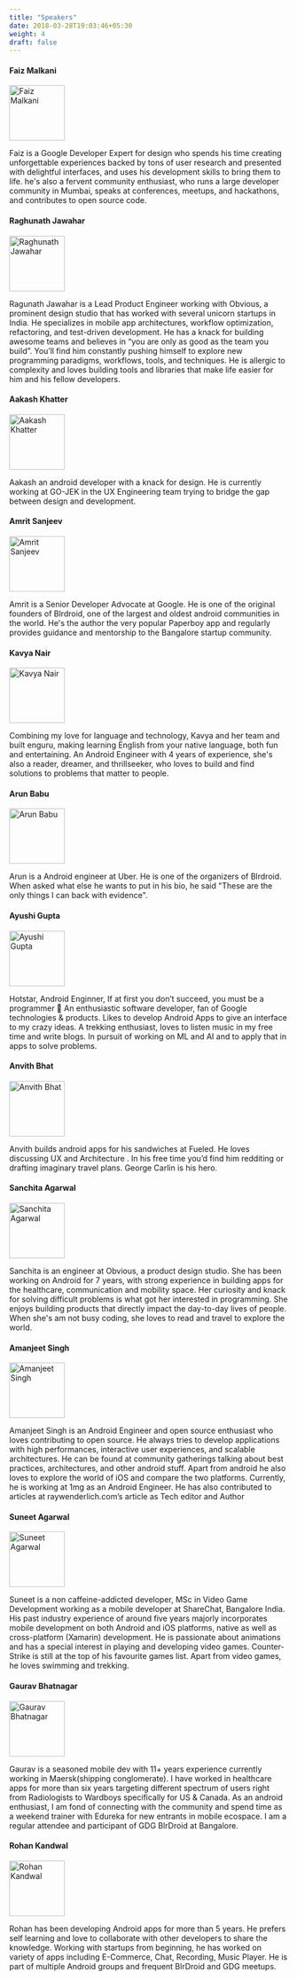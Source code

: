 ```yaml
---
title: "Speakers"
date: 2018-03-28T19:03:46+05:30
weight: 4
draft: false
---
```


#### Faiz Malkani
<img alt="Faiz Malkani" src="/images/faiz.png" width="100" height="100" >

Faiz is a Google Developer Expert for design who spends his time creating unforgettable experiences backed by tons of user research and presented with delightful interfaces, and uses his development skills to bring them to life. he's also a fervent community enthusiast, who runs a large developer community in Mumbai, speaks at conferences, meetups, and hackathons, and contributes to open source code.

#### Raghunath Jawahar
<img alt="Raghunath Jawahar" src="/images/raghunath.png" width="100" height="100" >

Ragunath Jawahar is a Lead Product Engineer working with Obvious, a prominent design studio that has worked with several unicorn startups in India. He specializes in mobile app architectures, workflow optimization, refactoring, and test-driven development. He has a knack for building awesome teams and believes in “you are only as good as the team you build”. You’ll find him constantly pushing himself to explore new programming paradigms, workflows, tools, and techniques. He is allergic to complexity and loves building tools and libraries that make life easier for him and his fellow developers.

#### Aakash Khatter
<img alt="Aakash Khatter" src="/images/aakash.png" width="100" height="100" >

Aakash an android developer with a knack for design. He is currently working at GO-JEK in the UX Engineering team trying to bridge the gap between design and development.

#### Amrit Sanjeev
<img alt="Amrit Sanjeev" src="/images/amrit.png" width="100" height="100" >

Amrit is a Senior Developer Advocate at Google. He is one of the original founders of Blrdroid, one of the largest and oldest android communities in the world. He's the author the very popular Paperboy app and regularly provides guidance and mentorship to the Bangalore startup community.

#### Kavya Nair
<img alt="Kavya Nair" src="/images/kavya.png" width="100" height="100" >

Combining my love for language and technology, Kavya and her team and built enguru, making learning English from your native language, both fun and entertaining. An Android Engineer with 4 years of experience, she's also a reader, dreamer, and thrillseeker, who loves to build and find solutions to problems that matter to people.

#### Arun Babu
<img alt="Arun Babu" src="/images/arun.png" width="100" height="100" >

Arun is a Android engineer at Uber. He is one of the organizers of Blrdroid. When asked what else he wants to put in his bio, he said "These are the only things I can back with evidence".

#### Ayushi Gupta
<img alt="Ayushi Gupta" src="/images/ayushi.png" width="100" height="100" >

Hotstar, Android Enginner, If at first you don’t succeed, you must be a programmer 🙂
An enthusiastic software developer, fan of Google technologies & products. Likes to develop Android Apps to give an interface to my crazy ideas. A trekking enthusiast, loves to listen music in my free time and write blogs. In pursuit of working on ML and AI and to apply that in apps to solve problems.

#### Anvith Bhat
<img alt="Anvith Bhat" src="/images/anvith.png" width="100" height="100" >

Anvith builds android apps for his sandwiches at Fueled. He loves discussing UX and Architecture . In his free time you’d find him redditing or drafting imaginary travel plans. George Carlin is his hero.

#### Sanchita Agarwal
<img alt="Sanchita Agarwal" src="/images/sanchita.png" width="100" height="100" >

Sanchita is an engineer at Obvious, a product design studio. She has been working on Android for 7 years, with strong experience in building apps for the healthcare, communication and mobility space. Her curiosity and knack for solving difficult problems is what got her interested in programming. She enjoys building products that directly impact the day-to-day lives of people. When she's am not busy coding, she loves to read and travel to explore the world.

#### Amanjeet Singh
<img alt="Amanjeet Singh" src="/images/amanjeet.png" width="100" height="100" >

Amanjeet Singh is an Android Engineer and open source enthusiast who loves contributing to open source. He always tries to develop applications with high performances, interactive user experiences, and scalable architectures. He can be found at community gatherings talking about best practices, architectures, and other android stuff. Apart from android he also loves to explore the world of iOS and compare the two platforms. Currently, he is working at 1mg as an Android Engineer. He has also contributed to articles at raywenderlich.com’s article as Tech editor and Author

#### Suneet Agarwal
<img alt="Suneet Agarwal" src="/images/suneet.png" width="100" height="100" >

Suneet is a non caffeine-addicted developer, MSc in Video Game Development working as a mobile developer at ShareChat, Bangalore India. His past industry experience of around five years majorly incorporates mobile development on both Android and iOS platforms, native as well as cross-platform (Xamarin) development. He is passionate about animations and has a special interest in playing and developing video games. Counter-Strike is still at the top of his favourite games list. Apart from video games, he loves swimming and trekking.

#### Gaurav Bhatnagar
<img alt="Gaurav Bhatnagar" src="/images/gaurav.png" width="100" height="100" >

Gaurav is a seasoned mobile dev with 11+ years experience currently working in Maersk(shipping conglomerate). I have worked in healthcare apps for more than six years targeting different spectrum of users right from Radiologists to Wardboys specifically for US & Canada. As an android enthusiast, I am fond of connecting with the community and spend time as a weekend trainer with Edureka for new entrants in mobile ecospace. I am a regular attendee and participant of GDG BlrDroid at Bangalore.

#### Rohan Kandwal
<img alt="Rohan Kandwal" src="/images/rohan.png" width="100" height="100" >

Rohan has been developing Android apps for more than 5 years. He prefers self learning and love to collaborate with other developers to share the knowledge. Working with startups from beginning, he has worked on variety of apps including E-Commerce, Chat, Recording, Music Player. He is part of multiple Android groups and frequent BlrDroid and GDG meetups.


